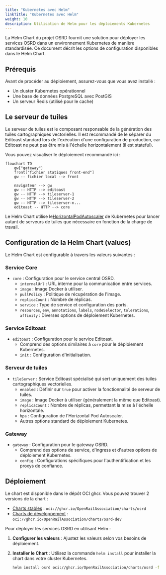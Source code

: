 ```yaml
---
title: "Kubernetes avec Helm"
linkTitle: "Kubernetes avec Helm"
weight: 10
description: Utilisation de Helm pour les déploiements Kubernetes
---
```


La Helm Chart du projet OSRD fournit une solution pour déployer les services OSRD dans un environnement Kubernetes de manière standardisée. Ce document décrit les options de configuration disponibles dans le Helm Chart.

## Prérequis

Avant de procéder au déploiement, assurez-vous que vous avez installé :

- Un cluster Kubernetes opérationnel
- Une base de données PostgreSQL avec PostGIS
- Un serveur Redis (utilisé pour le cache)

## Le serveur de tuiles

Le serveur de tuiles est le composant responsable de la génération des tuiles cartographiques vectorielles. Il est recommandé de le séparer du Editoast standard lors de l'exécution d'une configuration de production, car Editoast ne peut pas être mis à l'échelle horizontalement (il est stateful).

Vous pouvez visualiser le déploiement recommandé ici :

```mermaid
flowchart TD
    gw["gateway"]
    front["fichier statiques front-end"]
    gw -- fichier local --> front
    
    navigateur --> gw
    gw -- HTTP --> editoast
    gw -- HTTP --> tileserver-1
    gw -- HTTP --> tileserver-2
    gw -- HTTP --> tileserver-n...
    editoast -- HTTP --> core
```

Le Helm Chart utilise le[HorizontalPodAutoscaler](https://kubernetes.io/docs/tasks/run-application/horizontal-pod-autoscale/) de Kubernetes pour lancer autant de serveurs de tuiles que nécessaire en fonction de la charge de travail.

## Configuration de la Helm Chart (values)

Le Helm Chart est configurable à travers les valeurs suivantes :

### Service Core

- `core` : Configuration pour le service central OSRD.
  - `internalUrl` : URL interne pour la communication entre services.
  - `image` : Image Docker à utiliser.
  - `pullPolicy` : Politique de récupération de l'image.
  - `replicaCount` : Nombre de réplicas.
  - `service` : Type de service et configuration des ports.
  - `resources`, `env`, `annotations`, `labels`, `nodeSelector`, `tolerations`, `affinity` : Diverses options de déploiement Kubernetes.

### Service Editoast

- `editoast` : Configuration pour le service Editoast.
  - Comprend des options similaires à `core` pour le déploiement Kubernetes.
  - `init` : Configuration d'initialisation.

### Serveur de tuiles

- `tileServer` : Service Editoast spécialisé qui sert uniquement des tuiles cartographiques vectorielles.
  - `enabled` : Définir sur `true` pour activer la fonctionnalité de serveur de tuiles.
  - `image` : Image Docker à utiliser (généralement la même que Editoast).
  - `replicaCount` : Nombre de réplicas, permettant la mise à l'échelle horizontale.
  - `hpa` : Configuration de l'Horizontal Pod Autoscaler.
  - Autres options standard de déploiement Kubernetes.

### Gateway

- `gateway` : Configuration pour le gateway OSRD.
  - Comprend des options de service, d'ingress et d'autres options de déploiement Kubernetes.
  - `config` : Configurations spécifiques pour l'authentification et les proxys de confiance.

## Déploiement

Le chart est disponible dans le dépôt OCI ghcr. Vous pouvez trouver 2 versions de la chart :
 - [Charts stables](https://github.com/OpenRailAssociation/osrd-chart/pkgs/container/charts%2Fosrd) : `oci://ghcr.io/OpenRailAssociation/charts/osrd`
 - [Charts de développement](https://github.com/OpenRailAssociation/osrd-chart/pkgs/container/charts%2Fosrd-dev) : `oci://ghcr.io/OpenRailAssociation/charts/osrd-dev`

Pour déployer les services OSRD en utilisant Helm :

1. **Configurer les valeurs** : Ajustez les valeurs selon vos besoins de déploiement.
2. **Installer le Chart** : Utilisez la commande `helm install` pour installer la chart dans votre cluster Kubernetes.

   ```bash
   helm install osrd oci://ghcr.io/OpenRailAssociation/charts/osrd -f values.yml
   ```
